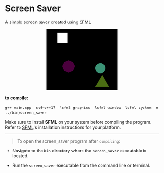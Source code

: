 # Screen Saver

A simple screen saver created using [SFML](https://www.sfml-dev.org/)

<div style="text-align:center"> 
<img src="./src/img/screen-saver.png" style="margin: auto; display: inline-block;" alt="drawing" width="auto" height="200"/>
</div>


**to compile:**

`g++ main.cpp -std=c++17 -lsfml-graphics -lsfml-window -lsfml-system -o ../bin/screen_saver`

Make sure to install **SFML** on your system before compiling the program. Refer to [SFML](https://www.sfml-dev.org/download.php)'s installation instructions for your platform.

---

> To open the screen_saver program after `compiling`:

- Navigate to the `bin` directory where the `screen_saver` executable is located.

- Run the `screen_saver` executable from the command line or terminal.
